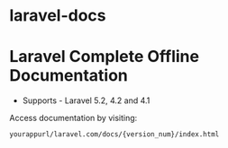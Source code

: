 laravel-docs
============

Laravel Complete Offline Documentation
==

 - Supports - Laravel 5.2, 4.2 and 4.1

Access documentation by visiting:

    yourappurl/laravel.com/docs/{version_num}/index.html
